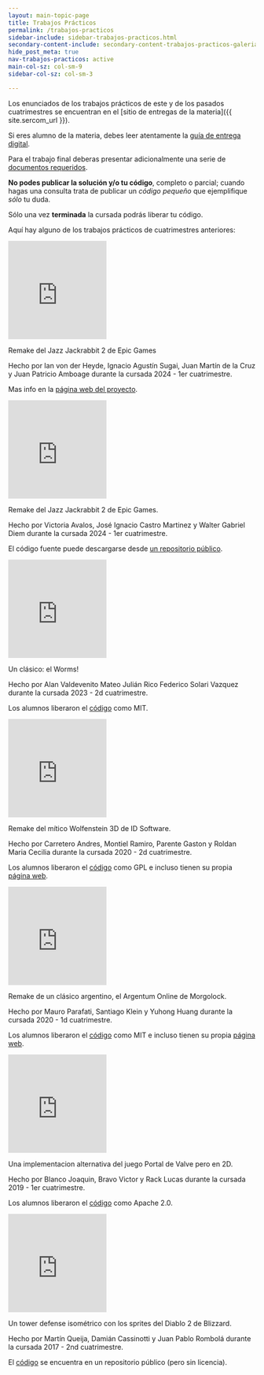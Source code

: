 ```yaml
---
layout: main-topic-page
title: Trabajos Prácticos
permalink: /trabajos-practicos
sidebar-include: sidebar-trabajos-practicos.html
secondary-content-include: secondary-content-trabajos-practicos-galeria.html
hide_post_meta: true
nav-trabajos-practicos: active
main-col-sz: col-sm-9
sidebar-col-sz: col-sm-3

---
```


Los enunciados de los trabajos prácticos de este y de los pasados
cuatrimestres se encuentran en el [sitio de entregas de la materia]({{ site.sercom_url }}).

Si eres alumno de la materia, debes leer atentamente
la <a href="/guia-electronica" target="_self">guía de entrega digital</a>.

Para el trabajo final deberas presentar adicionalmente
una serie de <a href="/documentacion-requerida" target="_self">documentos requeridos</a>.

**No podes publicar la solución y/o tu código**, completo o parcial;
cuando hagas una consulta trata de publicar un *código pequeño* que ejemplifique
*sólo* tu duda.

Sólo una vez **terminada** la cursada podrás liberar tu código.

Aquí hay alguno de los trabajos prácticos de cuatrimestres anteriores:

<div class="container marketing">
  <div class="row">
    <div class="col-md-3">
    <iframe width="200" height="200" src="https://www.youtube.com/embed/DaEdsMeefTc" title="Jazz JackRabbit 2 Remake - Gameplay - Single Player" frameborder="0" allow="accelerometer; clipboard-write; encrypted-media; gyroscope; picture-in-picture; web-share" referrerpolicy="strict-origin-when-cross-origin" allowfullscreen></iframe>
      <p>Remake del Jazz Jackrabbit 2 de Epic Games</p>
<p>Hecho por
Ian von der Heyde,
Ignacio Agustín Sugai,
Juan Martín de la Cruz y
Juan Patricio Amboage
durante la cursada 2024 - 1er cuatrimestre.
</p>
<p>Mas info en la <a href="https://juandelahd.github.io/JJ2-Website/">página web del proyecto</a>.</p>
    </div>
    <div class="col-md-3">
    <iframe width="200" height="200" src="https://www.youtube.com/embed/eLKjT5RcCHQ" title="Jazz JackRabbit 2 Remake - Gameplay - Single Player" frameborder="0" allow="accelerometer; clipboard-write; encrypted-media; gyroscope; picture-in-picture; web-share" referrerpolicy="strict-origin-when-cross-origin" allowfullscreen></iframe>
      <p>Remake del Jazz Jackrabbit 2 de Epic Games.</p>
<p>Hecho por
Victoria Avalos,
José Ignacio Castro Martinez y
Walter Gabriel Diem
durante la cursada 2024 - 1er cuatrimestre.
</p>
<p>El código fuente puede descargarse desde <a href="https://github.com/Jignacio14/JazzJackRabbit">un repositorio público</a>.</p>
    </div>
    <div class="col-md-3">
    <iframe width="200" height="200" src="https://www.youtube.com/embed/cXs05yU9hYE" title="YouTube video player" frameborder="0" allow="accelerometer; clipboard-write; encrypted-media; gyroscope; picture-in-picture" allowfullscreen></iframe>
      <p>Un clásico: el Worms!</p>
<p>Hecho por
Alan Valdevenito
Mateo Julián Rico
Federico Solari Vazquez
durante la cursada 2023 - 2d cuatrimestre.
</p>
<p>Los alumnos liberaron el <a href="https://github.com/AlanValdevenito/Worms">código</a> como MIT.</p>
    </div>
  </div>


  <div class="row">
    <div class="col-md-3">
    <iframe width="200" height="200" src="https://www.youtube.com/embed/qZ-HH_SZ9NI" title="YouTube video player" frameborder="0" allow="accelerometer; clipboard-write; encrypted-media; gyroscope; picture-in-picture" allowfullscreen></iframe>
      <p>Remake del mítico Wolfenstein 3D de ID Software.</p>
<p>Hecho por
Carretero Andres,
Montiel Ramiro,
Parente Gaston y
Roldan Maria Cecilia
durante la cursada 2020 - 2d cuatrimestre.
</p>
<p>Los alumnos liberaron el <a href="https://github.com/ramaMont/taller-tp-grupal">código</a> como GPL e incluso tienen
su propia <a href="https://ramamont.github.io/taller-tp-grupal/">página web</a>.</p>
    </div>
    <div class="col-md-3">
<iframe width="200" height="200" src="https://www.youtube.com/embed/okrdMPxOTbg" title="YouTube video player" frameborder="0" allow="accelerometer; clipboard-write; encrypted-media; gyroscope; picture-in-picture" allowfullscreen></iframe>
      <p>Remake de un clásico argentino, el Argentum Online de Morgolock.</p>
<p>Hecho por
Mauro Parafati,
Santiago Klein y
Yuhong Huang
durante la cursada 2020 - 1d cuatrimestre.
</p>
<p>Los alumnos liberaron el <a href="https://github.com/mauro7x/argentum">código</a> como MIT e incluso tienen
su propia <a href="https://mauro7x.github.io/argentum/">página web</a>.</p>
    </div>
    <div class="col-md-3">
<iframe width="200" height="200" src="https://www.youtube.com/embed/zYuNiUTCyk0" title="YouTube video player" frameborder="0" allow="accelerometer; clipboard-write; encrypted-media; gyroscope; picture-in-picture" allowfullscreen></iframe>
      <p>Una implementacion alternativa del juego Portal de Valve pero en 2D.</p>
<p>Hecho por
Blanco Joaquin,
Bravo Victor y
Rack Lucas
durante la cursada 2019 - 1er cuatrimestre.
</p>
<p>Los alumnos liberaron el <a href="https://github.com/mechanix97/Portal-Taller-de-Programacion-9508-FIUBA/">código</a> como Apache 2.0.</p>
    </div>
  </div>


  <div class="row">
    <div class="col-md-3">
<iframe width="200" height="200" src="https://www.youtube.com/embed/RLAoDbgdZdY" title="YouTube video player" frameborder="0" allow="accelerometer; clipboard-write; encrypted-media; gyroscope; picture-in-picture" allowfullscreen></iframe>
      <p>Un tower defense isométrico con los sprites del Diablo 2 de Blizzard.</p>
<p>Hecho por
Martín Queija,
Damián Cassinotti y
Juan Pablo Rombolá
durante la cursada 2017 - 2nd cuatrimestre.
</p>
<p>El <a href="https://github.com/JuampiRombola/TowerDefense">código</a> se encuentra en un repositorio público (pero sin licencia).</p>
    </div>
    <div class="col-md-3">
    </div>
    <div class="col-md-3">
    </div>
  </div>
</div>
